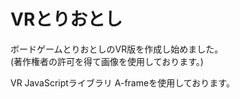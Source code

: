 # VRとりおとし
 ボードゲームとりおとしのVR版を作成し始めました。  
 (著作権者の許可を得て画像を使用しております。)

VR JavaScriptライブラリ A-frameを使用しております。
